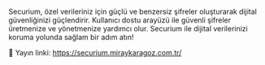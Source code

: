 Securium, özel verileriniz için güçlü ve benzersiz şifreler oluşturarak dijital güvenliğinizi güçlendirir. Kullanıcı dostu arayüzü ile güvenli şifreler üretmenize ve yönetmenize yardımcı olur. Securium ile dijital verilerinizi koruma yolunda sağlam bir adım atın!

🔗 Yayın linki: https://securium.miraykaragoz.com.tr/
